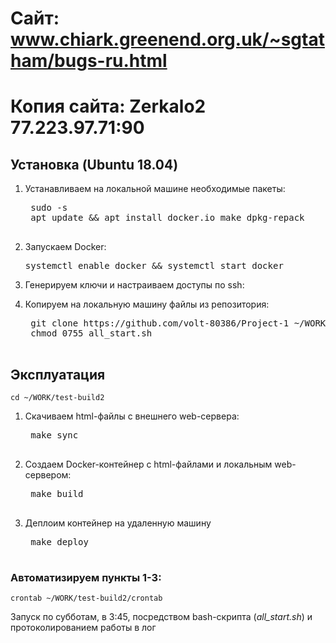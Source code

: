 # Сайт: www.chiark.greenend.org.uk/~sgtatham/bugs-ru.html
# Копия сайта: Zerkalo2 77.223.97.71:90

## Установка (Ubuntu 18.04)

1. Устанавливаем на локальной машине необходимые пакеты:
    <pre>
    sudo -s
    apt update && apt install docker.io make dpkg-repack
    </pre>
    
2. Запускаем Docker:
   <pre>
   systemctl enable docker && systemctl start docker
   </pre>

3. Генерируем ключи и настраиваем доступы по ssh:
    
4. Копируем на локальную машину файлы из репозитория:
    <pre>
    git clone https://github.com/volt-80386/Project-1 ~/WORK/test-build2
    chmod 0755 all_start.sh
    </pre>

## Эксплуатация
    
    cd ~/WORK/test-build2
   
1. Скачиваем html-файлы с внешнего web-сервера:
    <pre>
    make sync
    </pre>

2. Создаем Docker-контейнер c html-файлами и локальным web-сервером:
    <pre>
    make build
    </pre>

3. Деплоим контейнер на удаленную машину
    <pre>
    make deploy
    </pre>

### Автоматизируем пункты 1-3:

    crontab ~/WORK/test-build2/crontab
Запуск по субботам, в 3:45, посредством bash-скрипта (*all_start.sh*) и протоколированием работы в лог
